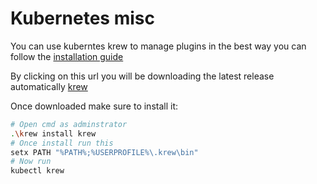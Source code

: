 # Kubernetes misc
You can use kuberntes krew to manage plugins in the best way you can follow the [installation guide](https://krew.sigs.k8s.io/docs/user-guide/setup/install/)

By clicking on this url you will be downloading the latest release automatically [krew](https://github.com/kubernetes-sigs/krew/releases/latest/download/krew.exe)

Once downloaded make sure to install it:
```sh
# Open cmd as adminstrator
.\krew install krew
# Once install run this
setx PATH "%PATH%;%USERPROFILE%\.krew\bin"
# Now run
kubectl krew
```